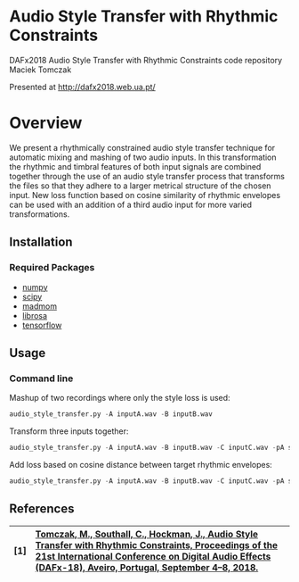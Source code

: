 # Audio Style Transfer with Rhythmic Constraints

DAFx2018 Audio Style Transfer with Rhythmic Constraints code repository
Maciek Tomczak

Presented at http://dafx2018.web.ua.pt/

# Overview
We present a rhythmically constrained audio style transfer technique for automatic mixing and mashing of two audio inputs. In this transformation the rhythmic and timbral features of both input signals are combined together through the use of an audio style transfer process that transforms the files so that they adhere to a larger metrical structure of the chosen input. New loss function based on cosine similarity of rhythmic envelopes can be used with an addition of a third audio input for more varied transformations.

## Installation
### Required Packages
* [numpy](https://www.numpy.org)
* [scipy](https://www.scipy.org) 
* [madmom](https://github.com/CPJKU/madmom)   
* [librosa](https://librosa.github.io)
* [tensorflow](https://www.tensorflow.org)  

## Usage
### Command line
Mashup of two recordings where only the style loss is used:
```Python
audio_style_transfer.py -A inputA.wav -B inputB.wav
```
Transform three inputs together:
```Python
audio_style_transfer.py -A inputA.wav -B inputB.wav -C inputC.wav -pA style 0.3 -pB style 0.3 -pC content 0.4
```
Add loss based on cosine distance between target rhythmic envelopes:
```Python
audio_style_transfer.py -A inputA.wav -B inputB.wav -C inputC.wav -pA style 0.3 -pB style 0.3 -pC content 0.4 -mode ODF -target_odf_pattern C
```

## References
| **[1]** |                  **[Tomczak, M., Southall, C., Hockman, J., Audio Style Transfer with Rhythmic Constraints,                    Proceedings of the 21st International Conference on Digital Audio Effects (DAFx-18), Aveiro, Portugal, September 4–8, 2018.](https://github.com/maciek-tomczak/audio-style-transfer-with-rhythmic-constraints/blob/master/paper.pdf)**|
| :---- | :--- |